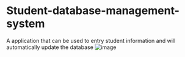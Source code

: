 # Student-database-management-system
A application that can be used to entry student information and will automatically update the database
![image](https://user-images.githubusercontent.com/91160690/189412724-1b71be28-54d9-4ad6-81a9-f89493ea434d.png)

